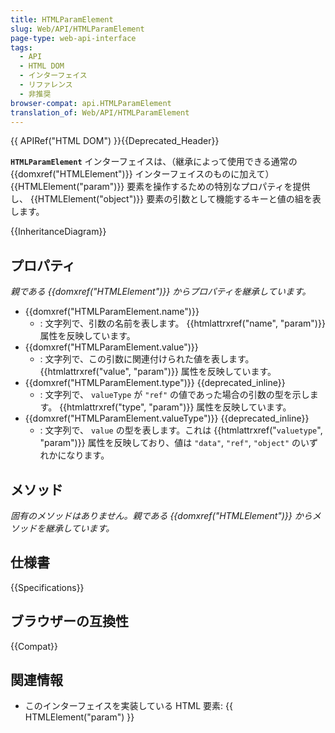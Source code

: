 ```yaml
---
title: HTMLParamElement
slug: Web/API/HTMLParamElement
page-type: web-api-interface
tags:
  - API
  - HTML DOM
  - インターフェイス
  - リファレンス
  - 非推奨
browser-compat: api.HTMLParamElement
translation_of: Web/API/HTMLParamElement
---
```

{{ APIRef("HTML DOM") }}{{Deprecated_Header}}

**`HTMLParamElement`** インターフェイスは、（継承によって使用できる通常の {{domxref("HTMLElement")}} インターフェイスのものに加えて） {{HTMLElement("param")}} 要素を操作するための特別なプロパティを提供し、 {{HTMLElement("object")}} 要素の引数として機能するキーと値の組を表します。

{{InheritanceDiagram}}

## プロパティ

_親である {{domxref("HTMLElement")}} からプロパティを継承しています。_

- {{domxref("HTMLParamElement.name")}}
  - : 文字列で、引数の名前を表します。 {{htmlattrxref("name", "param")}} 属性を反映しています。
- {{domxref("HTMLParamElement.value")}}
  - : 文字列で、この引数に関連付けられた値を表します。 {{htmlattrxref("value", "param")}} 属性を反映しています。
- {{domxref("HTMLParamElement.type")}} {{deprecated_inline}}
  - : 文字列で、 `valueType` が `"ref"` の値であった場合の引数の型を示します。 {{htmlattrxref("type", "param")}} 属性を反映しています。
- {{domxref("HTMLParamElement.valueType")}} {{deprecated_inline}}
  - : 文字列で、 `value` の型を表します。これは {{htmlattrxref("<code>valuetype</code>", "param")}} 属性を反映しており、値は `"data"`, `"ref"`, `"object"` のいずれかになります。

## メソッド

_固有のメソッドはありません。親である {{domxref("HTMLElement")}} からメソッドを継承しています。_

## 仕様書

{{Specifications}}

## ブラウザーの互換性

{{Compat}}

## 関連情報

- このインターフェイスを実装している HTML 要素: {{ HTMLElement("param") }}
